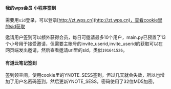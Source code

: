 #### 我的wps会员 小程序签到

需要用`sid`登录，可以登录[http://zt.wps.cn](http://zt.wps.cn)，查看cookie里的sid获取

邀请用户签到可以额外获得会员，每日可邀请最多10个用户，main.py已预置了13个小号用于接受邀请，但需要主账号的invite_userid,invite_userid的获取可以在网页端发出邀请，然后查看邀请url里的sid，类似`191641526`。

#### 有道云笔记签到
签到领空间，使用cookie里的YNOTE_SESS签到，但过几天就会失效，所以也增加了用户名密码签到，然后更新YNOTE_SESS，密码使用了32位MD5加密。

